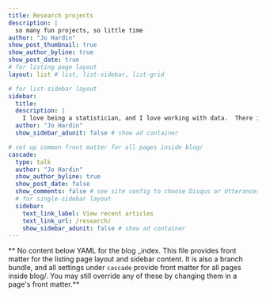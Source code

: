 ```yaml
---
title: Research projects
description: |
  so many fun projects, so little time
author: "Jo Hardin"
show_post_thumbnail: true
show_author_byline: true
show_post_date: true
# for listing page layout
layout: list # list, list-sidebar, list-grid

# for list-sidebar layout
sidebar: 
  title: 
  description: |
    I love being a statistician, and I love working with data.  There is no end of super interesting problems to work on -- from methods development to applied collaborations to projects in education.  
  author: "Jo Hardin"
  show_sidebar_adunit: false # show ad container

# set up common front matter for all pages inside blog/
cascade:
  type: talk
  author: "Jo Hardin"
  show_author_byline: true
  show_post_date: false
  show_comments: false # see site config to choose Disqus or Utterances
  # for single-sidebar layout
  sidebar:
    text_link_label: View recent articles
    text_link_url: /research/
    show_sidebar_adunit: false # show ad container
---
```


** No content below YAML for the blog _index. This file provides front matter for the listing page layout and sidebar content. It is also a branch bundle, and all settings under `cascade` provide front matter for all pages inside blog/. You may still override any of these by changing them in a page's front matter.**
